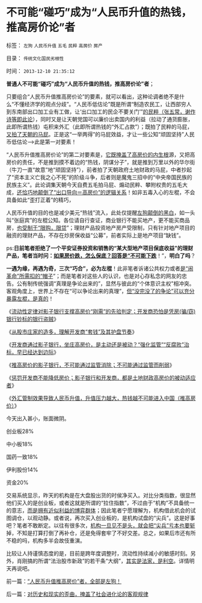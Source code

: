 # 不可能“碰巧”成为“人民币升值的热钱，推高房价论”者

标签： `左狗` `人民币升值` `五毛` `民粹` `高房价` `房产` 

目录： `传统文化国民劣根性`

时间： `2013-12-10 21:35:12`

**普通人不可能“碰巧”成为“人民币升值的热钱，推高房价论”者**；

只要组合“人民币升值推高房价论”的要素，就可以看出，这种论调者绝不是什么“不懂经济学的观点分歧”。“人民币低估论”既是所谓“制造农民工，让西部穷人到东南部出口加工业有工做，让‘出口加工的民企不要关门’”[的民粹（张五常，谢作诗等即此论](../../../2007/11/18/绝症中的国企，人民币不升值，农民就太苦了.md)），同时又是让天朝党国可以廉价出卖国内的利益（拉动了通货膨胀，此即所谓热钱）屯积来外汇（此即所谓热钱的“外汇占款”）；既拍了民粹的马屁，[又拍了天朝的马屁](../../../2007/11/26/中国以超出历史所有战争损失的代价背走了世界通胀.md)。正是这“一举两得”的马屁效益，才让一些公知“顽固坚持”人民币低估论——>此是第一对要素！

“人民币升值推高房价论”的第二对要素是，[它既掩盖了高房价的内生根](../../../2013/12/4/推高房价的影子银行，不可能通过监管消除或削弱.md)源，又把高房价的责任，不是推到摸不着边的“热钱，阴谋分子”，就是推到万里以外的华尔街（牛刀一直“故意”地“顽固坚持”），前者拍了天朝政府土地财政的马屁，中者抄起了“资本主义亡我之心不死”的阶级斗争，后者则是魔鬼三招中的“中央帝国民族的民族主义”。此论调集天朝今天自费五毛拍马屁、煽动民粹、攀附权贵的五毛大成，[还恰巧地颠倒了“出口导向＝高房价”的逻辑关系](../../../2007/12/3/人民币升值与我国恶性通货膨胀的“不正当关系“.md)！如非五毒入心的左棍，不会具备如此“歪打正着”的精巧，

人民币升值的目的也是减少美元“热钱”流入，此处仅提醒[左狗颠倒的黑白](../../../2013/4/15/朝野民粹倒行逆施的共识，火上浇油的灾难.md)，如一头叫“张庭宾”的左棍公知。各位请自行查证，商业银行不能买地产，更不能买商品房，[也受制于“限购，限贷](../../../2013/11/21/开发商可说是凭房(骗／窃)银行的钞票盗贼；.md)”；理财产品投资地产房产受限制，只有针对地产项目的融资的理财产品，不存在炒房保收益“公募”，前者实际上是地产项目“缺钱”。

ps:**日前笔者拒绝了一个平安证券投资和销售的“某大型地产项目保底收益”的理财产品，笔者当时问：[如果房价跌，怎么保底？回答是“不可能下跌](../../../2013/10/15/“以房养老”是企图锁定高房价，让政府和央行买单.md)**！”，**明白了吗**？

**一遇为缘，再遇为奇，三次“巧合”，必为左棍**！此非笔者诉诸公共权力或者[是“闹革命”所需扣的“帽子](../../../2013/8/18/实体法学视角中，文化大革命发酵的正反馈.md)”；而是笔者对这些人的认识，也是对心存私念的网友的忠告。公有制传统强调“真理是争论出来的”，显然与彼此的“个体意识主权”相冲突。客观角度上，世界上不存在“可以争论出来的真理”，[但“没完没了的争论”可以充分暴露左棍，是真的](../../../2011/11/13/团结不能代替妥协，人权需要做人的勇气.md)！

《[流动性定律对影子银行支撑高房价“刚需”的先验判定；开发商恐怕是凭房(骗/窃)银行钞标的银行盗贼](../../../2013/11/21/开发商可说是凭房(骗／窃)银行的钞票盗贼；.md)》

《[从股市庄家的造多，理解开发商“套钱”及其护盘节奏](../../../2013/11/23/从股市庄家的造多，理解开发商“套钱”及其护盘节奏.md)》

《[开发商通过影子银行，坐庄高房价，是主动还是被动？“强化监管”“反腐败”治标，早已经达到边际](../../../2013/11/30/指望通过“强化监管”“反腐败”治标，早已经达到边际；.md)》

《[推高房价的影子银行，不可能通过监管消除；不可能通过监管而削弱](../../../2013/12/4/推高房价的影子银行，不可能通过监管消除或削弱.md)》

《[惩罚开发商不能降低房价；影子银行和开发商，都是土地财政高房价的被动适应者](../../../2013/12/7/高房价是现代化的“盐专卖”，惩罚开发商，不可能降低盐价.md)》

《[外汇管制效果导致人民币升值，升值压力越大，热钱越不可能进入中国（推高房价）](../../../2013/12/10/“人民币升值推高房价”者，全部是左狗！.md)》

今天出入甚小，账面微阴。

创业板28%

中小板18%

国药一致18%

伊利股份14%

资金20%

交易系统显示，昨天的机构是在大盘股出货的时侯净买入。对比分类指数，很显然他们买入的是创业板，或者这就是所谓的“拉住指数”，不过由于“机构”不具备统一的意志，[而是拥有近似利益的博弈群体](../../../2011/10/21/A股低迷为机构化“国进民退”还债.md)；因此笔者宁愿理解为，机构借此机会的试图调仓，以观动静。或者说，再次买入创业板的，是机构试盘的“尖兵”。这是好事吧？笔者不敢断定。以往有很多次，[机构一旦见不是头，就会把“尖兵”亏本也要斩](../../../2013/7/25/机构市强烈的羊群效应和小盘股融券及杠杆化的后果.md)掉，不知是打算打倒了再补仓，还是免得套牢了不好交差。总之，如果后市还有所不稳的吗，机构多半会故伎重演。

比较让人持谨慎态度的是，目前是跨年度调整时，流动性持续减小的敏感时刻。另外，肖刚搞的所谓“法治股市新政”的若干条“大纲”，[其实是法家，是利空](../../../2013/7/15/法治社会根本没有“违法”概念.md)。详情明天再说吧。



前一篇：[“人民币升值推高房价”者，全部是左狗！](../../../2013/12/10/“人民币升值推高房价”者，全部是左狗！.md)

后一篇：[对历史和现实的歪曲，掩盖了社会进化论的客观规律](../../../2013/12/11/对历史和现实的歪曲，掩盖了社会进化论的客观规律.md)